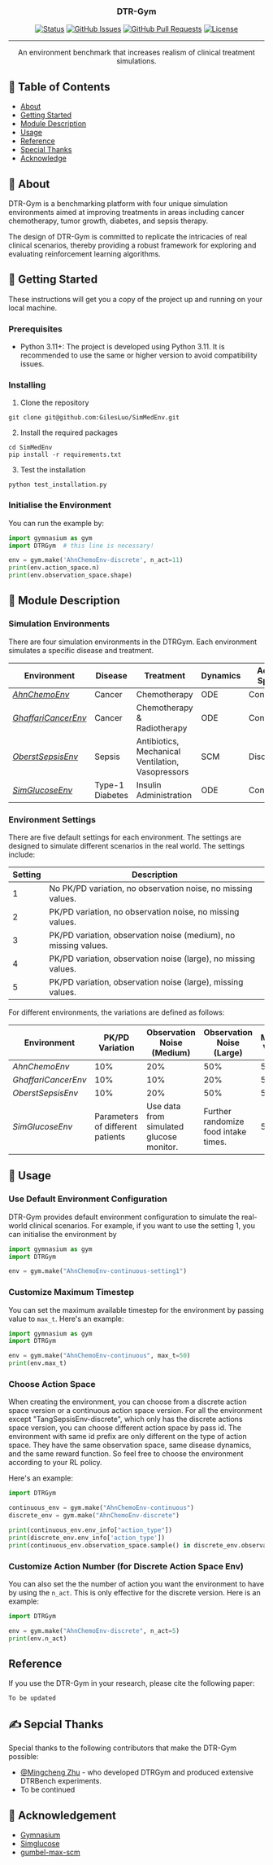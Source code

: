 <h3 align="center">DTR-Gym</h3>

<div align="center">

  [![Status](https://img.shields.io/badge/status-active-success.svg)]() 
  [![GitHub Issues](https://img.shields.io/github/issues/kylelobo/The-Documentation-Compendium.svg)](https://github.com/GilesLuo/SimMedEnv/issues)
  [![GitHub Pull Requests](https://img.shields.io/github/issues-pr/kylelobo/The-Documentation-Compendium.svg)](https://github.com/GilesLuo/SimMedEnv/pulls)
  [![License](https://img.shields.io/badge/license-MIT-blue.svg)](/LICENSE)

</div>

---

<p align="center"> An environment benchmark that increases realism of clinical treatment simulations.
    <br> 
</p>

## 📝 Table of Contents
- [About](#about)
- [Getting Started](#getting_started)
- [Module Description](#module_description)
- [Usage](#usage)
- [Reference](#reference)
- [Special Thanks](#special_thanks)
- [Acknowledge](#acknowledgement)

## 🧐 About <a name = "about"></a>
DTR-Gym is a benchmarking platform with four unique simulation environments aimed at improving treatments in areas including cancer chemotherapy, tumor growth, diabetes, and sepsis therapy.

The design of DTR-Gym is committed to replicate the intricacies of real clinical scenarios, thereby providing a robust framework for exploring and evaluating reinforcement learning algorithms.


## 🏁 Getting Started <a name = "getting_started"></a>
These instructions will get you a copy of the project up and running on your local machine.

### Prerequisites
+ Python 3.11+: The project is developed using Python 3.11. It is recommended to use the same or higher version to avoid compatibility issues.

### Installing
1. Clone the repository
```
git clone git@github.com:GilesLuo/SimMedEnv.git
```
2. Install the required packages
```
cd SimMedEnv
pip install -r requirements.txt
```

3. Test the installation
```
python test_installation.py
```

### Initialise the Environment

You can run the example by:
```python
import gymnasium as gym
import DTRGym  # this line is necessary!

env = gym.make('AhnChemoEnv-discrete', n_act=11)
print(env.action_space.n)
print(env.observation_space.shape)
```

## 🎈 Module Description <a name="module_description"></a>

### Simulation Environments
There are four simulation environments in the DTRGym. Each environment simulates a specific disease and treatment.

| Environment                                   | Disease        | Treatment                                   | Dynamics | Action Space |
|-----------------------------------------------|----------------|---------------------------------------------|----------|--------------|
| [*AhnChemoEnv*](DTRGym/ahn_chemo_env.py)      | Cancer         | Chemotherapy                               | ODE      | Cont./Disc.  |
| [*GhaffariCancerEnv*](DTRGym/ghaffari_cancer_env.py) | Cancer         | Chemotherapy & Radiotherapy                | ODE      | Cont./Disc.  |
| [*OberstSepsisEnv*](DTRGym/OberstSepsisEnv/env.py)   | Sepsis         | Antibiotics, Mechanical Ventilation, Vasopressors | SCM      | Disc.        |
| [*SimGlucoseEnv*](DTRGym/simglucose_env.py)          | Type-1 Diabetes | Insulin Administration                    | ODE      | Cont./Disc.  |

### Environment Settings
There are five default settings for each environment. The settings are designed to simulate different scenarios in the real world. The settings include:

| Setting | Description                                                                        |
|---------|------------------------------------------------------------------------------------|
| 1       | No PK/PD variation, no observation noise, no missing values. |
| 2       | PK/PD variation, no observation noise, no missing values. |
| 3       | PK/PD variation, observation noise (medium), no missing values. |
| 4       | PK/PD variation, observation noise (large), no missing values. |
| 5       | PK/PD variation, observation noise (large), missing values. |

For different environments, the variations are defined as follows:

| Environment            | PK/PD Variation                            | Observation Noise (Medium)             | Observation Noise (Large)          | Missing Values |
|------------------------|--------------------------------------------|----------------------------------------|------------------------------------|----------------|
| *AhnChemoEnv*          | 10%                                        | 20%                                    | 50%                                | 50%            |
| *GhaffariCancerEnv*    | 10%                                        | 10%                                    | 20%                                | 50%            |
| *OberstSepsisEnv*      | 10%                                        | 20%                                    | 50%                                | 50%            |
| *SimGlucoseEnv*        | Parameters of different patients          | Use data from simulated glucose monitor.| Further randomize food intake times.| 50%           |


## 🔧 Usage <a name="usage"></a>
### Use Default Environment Configuration
DTR-Gym provides default environment configuration to simulate the real-world clinical scenarios. For example, if you want to use the setting 1, you can initialise the environment by
```python
import gymnasium as gym
import DTRGym

env = gym.make("AhnChemoEnv-continuous-setting1")
```

### Customize Maximum Timestep
You can set the maximum available timestep for the environment by passing value to `max_t`. Here's an example:

```python
import gymnasium as gym
import DTRGym

env = gym.make("AhnChemoEnv-continuous", max_t=50)
print(env.max_t)
```

### Choose Action Space
When creating the environment, you can choose from a discrete action space version or a continuous action space version. For all the environment except "TangSepsisEnv-discrete", which only has the discrete actions space version, you can choose different action space by pass id. The environment with same id prefix are only different on the type of action space. They have the same observation space, same disease dynamics, and the same reward function. So feel free to choose the environment according to your RL policy.

Here's an example:

```python
import DTRGym

continuous_env = gym.make("AhnChemoEnv-continuous")
discrete_env = gym.make("AhnChemoEnv-discrete")

print(continuous_env.env_info["action_type"])
print(discrete_env.env_info['action_type'])
print(continuous_env.observation_space.sample() in discrete_env.observation_space)

```

### Customize Action Number (for Discrete Action Space Env)
You can also set the the number of action you want the environment to have by using the `n_act`. This is only effective for the discrete version. Here is an example:

```python
import DTRGym

env = gym.make("AhnChemoEnv-discrete", n_act=5)
print(env.n_act)
```

## Reference <a name="reference"></a>

If you use the DTR-Gym in your research, please cite the following paper:

```
To be updated
```


## ✍️ Sepcial Thanks <a name = "special_thanks"></a>
Special thanks to the following contributors that make the DTR-Gym possible:
- [@Mingcheng Zhu](https://github.com/JasonZuu) - who developed DTRGym and produced extensive DTRBench experiments.
- To be continued

## 🎉 Acknowledgement <a name = "acknowledgement"></a>
  - [Gymnasium](https://github.com/Farama-Foundation/Gymnasium)
  - [Simglucose](https://github.com/jxx123/simglucose)
  - [gumbel-max-scm](https://github.com/clinicalml/gumbel-max-scm)

